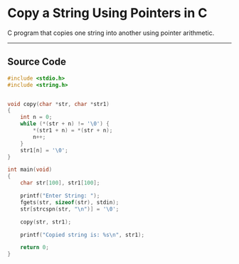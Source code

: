 #  Copy a String Using Pointers in C

C program that copies one string into another using pointer arithmetic.

---

## Source Code

```c
#include <stdio.h>
#include <string.h>


void copy(char *str, char *str1)
{
    int n = 0;
    while (*(str + n) != '\0') {
        *(str1 + n) = *(str + n);
        n++;
    }
    str1[n] = '\0';   
}

int main(void)
{
    char str[100], str1[100];

    printf("Enter String: ");
    fgets(str, sizeof(str), stdin);
    str[strcspn(str, "\n")] = '\0';  

    copy(str, str1);

    printf("Copied string is: %s\n", str1);

    return 0;
}



